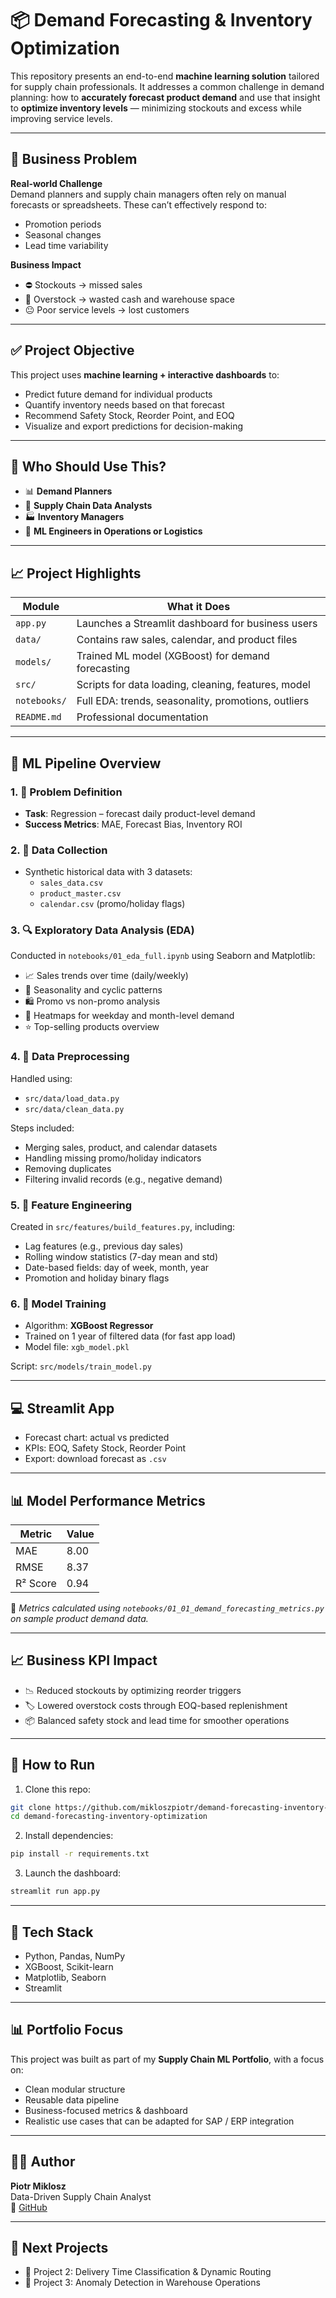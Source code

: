 
# 📦 Demand Forecasting & Inventory Optimization

This repository presents an end-to-end **machine learning solution** tailored for supply chain professionals. It addresses a common challenge in demand planning: how to **accurately forecast product demand** and use that insight to **optimize inventory levels** — minimizing stockouts and excess while improving service levels.

---

## 🎯 Business Problem

**Real-world Challenge**  
Demand planners and supply chain managers often rely on manual forecasts or spreadsheets. These can’t effectively respond to:
- Promotion periods
- Seasonal changes
- Lead time variability

**Business Impact**  
- ⛔ Stockouts → missed sales  
- 💸 Overstock → wasted cash and warehouse space  
- 😐 Poor service levels → lost customers

---

## ✅ Project Objective

This project uses **machine learning + interactive dashboards** to:
- Predict future demand for individual products
- Quantify inventory needs based on that forecast
- Recommend Safety Stock, Reorder Point, and EOQ
- Visualize and export predictions for decision-making

---

## 🧩 Who Should Use This?

- 📊 **Demand Planners**
- 🧠 **Supply Chain Data Analysts**
- 🏭 **Inventory Managers**
- 🤖 **ML Engineers in Operations or Logistics**

---

## 📈 Project Highlights

| Module                | What it Does                                        |
|-----------------------|-----------------------------------------------------|
| `app.py`              | Launches a Streamlit dashboard for business users   |
| `data/`               | Contains raw sales, calendar, and product files     |
| `models/`             | Trained ML model (XGBoost) for demand forecasting   |
| `src/`                | Scripts for data loading, cleaning, features, model |
| `notebooks/`          | Full EDA: trends, seasonality, promotions, outliers |
| `README.md`           | Professional documentation                          |

---

## 🧠 ML Pipeline Overview

### 1. 📌 Problem Definition
- **Task**: Regression – forecast daily product-level demand
- **Success Metrics**: MAE, Forecast Bias, Inventory ROI

### 2. 🧾 Data Collection
- Synthetic historical data with 3 datasets:
  - `sales_data.csv`
  - `product_master.csv`
  - `calendar.csv` (promo/holiday flags)

### 3. 🔍 Exploratory Data Analysis (EDA)
Conducted in `notebooks/01_eda_full.ipynb` using Seaborn and Matplotlib:
- 📈 Sales trends over time (daily/weekly)
- 🔁 Seasonality and cyclic patterns
- 🛍️ Promo vs non-promo analysis
- 📅 Heatmaps for weekday and month-level demand
- ⭐ Top-selling products overview

### 4. 🧼 Data Preprocessing
Handled using:
- `src/data/load_data.py`
- `src/data/clean_data.py`

Steps included:
- Merging sales, product, and calendar datasets
- Handling missing promo/holiday indicators
- Removing duplicates
- Filtering invalid records (e.g., negative demand)

### 5. 🧱 Feature Engineering
Created in `src/features/build_features.py`, including:
- Lag features (e.g., previous day sales)
- Rolling window statistics (7-day mean and std)
- Date-based fields: day of week, month, year
- Promotion and holiday binary flags

### 6. 🤖 Model Training
- Algorithm: **XGBoost Regressor**
- Trained on 1 year of filtered data (for fast app load)
- Model file: `xgb_model.pkl`

Script: `src/models/train_model.py`

---

## 💻 Streamlit App

- Forecast chart: actual vs predicted
- KPIs: EOQ, Safety Stock, Reorder Point
- Export: download forecast as `.csv`

---

## 📊 Model Performance Metrics

| Metric           | Value   |
|------------------|---------|
| MAE              | 8.00    |
| RMSE             | 8.37    |
| R² Score         | 0.94    |

🧪 *Metrics calculated using `notebooks/01_01_demand_forecasting_metrics.py` on sample product demand data.*

---

## 📈 Business KPI Impact

- 📉 Reduced stockouts by optimizing reorder triggers  
- 🏷️ Lowered overstock costs through EOQ-based replenishment  
- 📦 Balanced safety stock and lead time for smoother operations

---

## 🚀 How to Run

1. Clone this repo:
```bash
git clone https://github.com/mikloszpiotr/demand-forecasting-inventory-optimization.git
cd demand-forecasting-inventory-optimization
```

2. Install dependencies:
```bash
pip install -r requirements.txt
```

3. Launch the dashboard:
```bash
streamlit run app.py
```

---

## 🧰 Tech Stack

- Python, Pandas, NumPy  
- XGBoost, Scikit-learn  
- Matplotlib, Seaborn  
- Streamlit  

---

## 📊 Portfolio Focus

This project was built as part of my **Supply Chain ML Portfolio**, with a focus on:
- Clean modular structure
- Reusable data pipeline
- Business-focused metrics & dashboard
- Realistic use cases that can be adapted for SAP / ERP integration

---

## 👨‍💼 Author

**Piotr Miklosz**  
Data-Driven Supply Chain Analyst  
🔗 [GitHub](https://github.com/mikloszpiotr)

---

## 🏁 Next Projects

- 📍 Project 2: Delivery Time Classification & Dynamic Routing  
- 📍 Project 3: Anomaly Detection in Warehouse Operations
